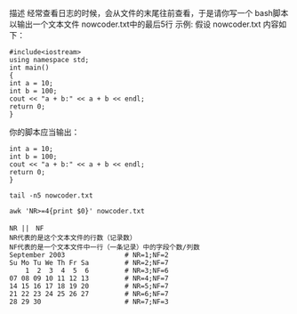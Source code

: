 

描述
经常查看日志的时候，会从文件的末尾往前查看，于是请你写一个 bash脚本以输出一个文本文件 nowcoder.txt中的最后5行
示例:
假设 nowcoder.txt 内容如下：

```
#include<iostream>
using namespace std;
int main()
{
int a = 10;
int b = 100;
cout << "a + b:" << a + b << endl;
return 0;
}
```

你的脚本应当输出：
```
int a = 10;
int b = 100;
cout << "a + b:" << a + b << endl;
return 0;
}
```



```
tail -n5 nowcoder.txt
```
```
awk 'NR>=4{print $0}' nowcoder.txt
```
```
NR ||　NF
NR代表的是这个文本文件的行数（记录数）
NF代表的是一个文本文件中一行（一条记录）中的字段个数/列数
September 2003               # NR=1;NF=2
Su Mo Tu We Th Fr Sa         # NR=2;NF=7
    1  2  3  4  5  6         # NR=3;NF=6
07 08 09 10 11 12 13         # NR=4;NF=7
14 15 16 17 18 19 20         # NR=5;NF=7
21 22 23 24 25 26 27         # NR=6;NF=7
28 29 30                     # NR=7;NF=3
```
